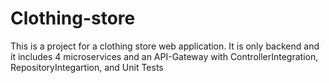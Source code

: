 # Clothing-store

This is a project for a clothing store web application. It is only backend and it includes 4 microservices and an API-Gateway with ControllerIntegration, RepositoryIntegartion, and Unit Tests 
